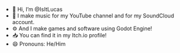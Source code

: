 - 👋 Hi, I’m @IsItLucas
- 🎵 I make music for my YouTube channel and for my SoundCloud account.
- ⚙️ And I make games and software using Godot Engine!
- 📥 You can find it in my Itch.io profile!
- 😄 Pronouns: He/Him

<!---
IsItLucas/IsItLucas is a ✨ special ✨ repository because its `README.md` (this file) appears on your GitHub profile.
You can click the Preview link to take a look at your changes.
--->
